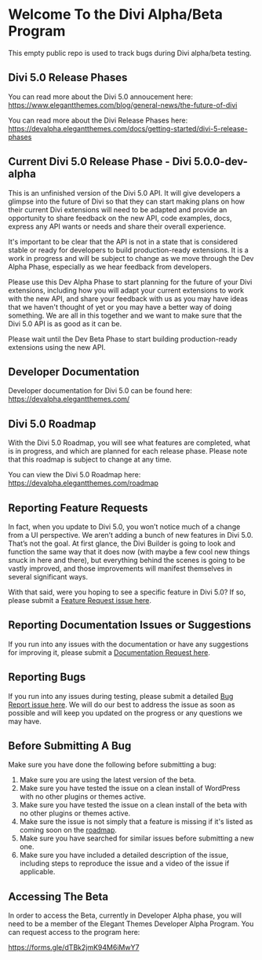 # Welcome To the Divi Alpha/Beta Program

This empty public repo is used to track bugs during Divi alpha/beta testing.

## Divi 5.0 Release Phases
You can read more about the Divi 5.0 annoucement here: https://www.elegantthemes.com/blog/general-news/the-future-of-divi

You can read more about the Divi Release Phases here: https://devalpha.elegantthemes.com/docs/getting-started/divi-5-release-phases

## Current Divi 5.0 Release Phase - Divi 5.0.0-dev-alpha
This is an unfinished version of the Divi 5.0 API. It will give developers a glimpse into the future of Divi so that they can start making plans on how their current Divi extensions will need to be adapted and provide an opportunity to share feedback on the new API, code examples, docs, express any API wants or needs and share their overall experience.

It's important to be clear that the API is not in a state that is considered stable or ready for developers to build production-ready extensions. It is a work in progress and will be subject to change as we move through the Dev Alpha Phase, especially as we hear feedback from developers.

Please use this Dev Alpha Phase to start planning for the future of your Divi extensions, including how you will adapt your current extensions to work with the new API, and share your feedback with us as you may have ideas that we haven't thought of yet or you may have a better way of doing something. We are all in this together and we want to make sure that the Divi 5.0 API is as good as it can be.

Please wait until the Dev Beta Phase to start building production-ready extensions using the new API.

## Developer Documentation
Developer documentation for Divi 5.0 can be found here: https://devalpha.elegantthemes.com/

## Divi 5.0 Roadmap
With the Divi 5.0 Roadmap, you will see what features are completed, what is in progress, and which are planned for each release phase. Please note that this roadmap is subject to change at any time.

You can view the Divi 5.0 Roadmap here:
https://devalpha.elegantthemes.com/roadmap

## Reporting Feature Requests
In fact, when you update to Divi 5.0, you won’t notice much of a change from a UI perspective. We aren’t adding a bunch of new features in Divi 5.0. That’s not the goal. At first glance, the Divi Builder is going to look and function the same way that it does now (with maybe a few cool new things snuck in here and there), but everything behind the scenes is going to be vastly improved, and those improvements will manifest themselves in several significant ways.

With that said, were you hoping to see a specific feature in Divi 5.0? If so, please submit a [Feature Request issue here](https://github.com/elegantthemes/Divi-Beta/issues/new?assignees=&labels=IMPROVEMENT&template=FEATURE_REQUEST.md&title=SCOPE+%3A%3A+Summary).

## Reporting Documentation Issues or Suggestions
If you run into any issues with the documentation or have any suggestions for improving it, please submit a [Documentation Request here](https://github.com/elegantthemes/Divi-Beta/issues/new?assignees=&labels=documentation&template=DOCS_REQUEST.md&title=SCOPE+%3A%3A+Summary).


## Reporting Bugs
If you run into any issues during testing, please submit a detailed [Bug Report issue here](https://github.com/elegantthemes/Divi-Beta/issues/new?assignees=&labels=BUG&template=BUG_REPORT.md&title=SCOPE+%3A%3A+Summary). We will do our best to address the issue as soon as possible and will keep you updated on the progress or any questions we may have.

## Before Submitting A Bug
Make sure you have done the following before submitting a bug:

1. Make sure you are using the latest version of the beta.
2. Make sure you have tested the issue on a clean install of WordPress with no other plugins or themes active.
3. Make sure you have tested the issue on a clean install of the beta with no other plugins or themes active.
4. Make sure the issue is not simply that a feature is missing if it's listed as coming soon on the [roadmap](https://devalpha.elegantthemes.com/roadmap).
4. Make sure you have searched for similar issues before submitting a new one.
5. Make sure you have included a detailed description of the issue, including steps to reproduce the issue and a video of the issue if applicable.

## Accessing The Beta

In order to access the Beta, currently in Developer Alpha phase, you will need to be a member of the Elegant Themes Developer Alpha Program. You can request access to the program here:

https://forms.gle/dTBk2jmK94M6iMwY7
